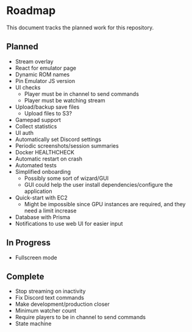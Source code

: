 # Roadmap

This document tracks the planned work for this repository.

## Planned

- Stream overlay
- React for emulator page
- Dynamic ROM names
- Pin Emulator JS version
- UI checks
  - Player must be in channel to send commands
  - Player must be watching stream
- Upload/backup save files
  - Upload files to S3?
- Gamepad support
- Collect statistics
- UI auth
- Automatically set Discord settings
- Periodic screenshots/session summaries
- Docker HEALTHCHECK
- Automatic restart on crash
- Automated tests
- Simplified onboarding
  - Possibly some sort of wizard/GUI
  - GUI could help the user install dependencies/configure the application
- Quick-start with EC2
  - Might be impossible since GPU instances are required, and they need a limit increase
- Database with Prisma
- Notifications to use web UI for easier input

## In Progress

- Fullscreen mode

## Complete

- Stop streaming on inactivity
- Fix Discord text commands
- Make development/production closer
- Minimum watcher count
- Require players to be in channel to send commands
- State machine
